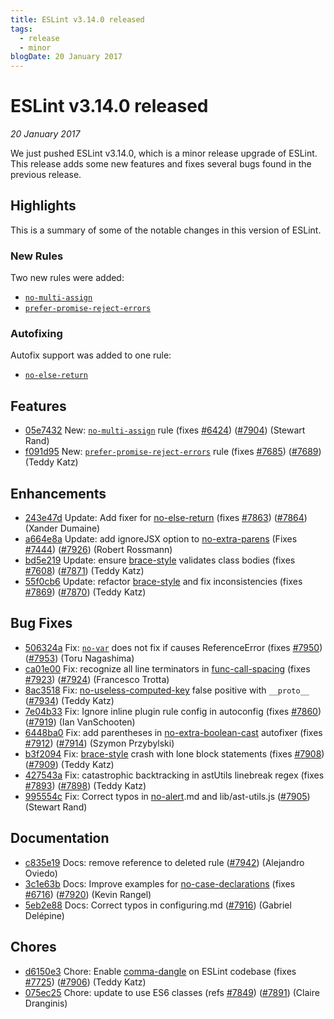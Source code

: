 ```yaml
---
title: ESLint v3.14.0 released
tags:
  - release
  - minor
blogDate: 20 January 2017
---
```

# ESLint v3.14.0 released

_20 January 2017_

We just pushed ESLint v3.14.0, which is a minor release upgrade of ESLint. This release adds some new features and fixes several bugs found in the previous release.

## Highlights

This is a summary of some of the notable changes in this version of ESLint.

### New Rules

Two new rules were added:

- [`no-multi-assign`](/docs/rules/no-multi-assign)
- [`prefer-promise-reject-errors`](/docs/rules/prefer-promise-reject-errors)

### Autofixing

Autofix support was added to one rule:

- [`no-else-return`](/docs/rules/no-else-return)


## Features


* [05e7432](https://github.com/eslint/eslint/commit/05e7432) New: [`no-multi-assign`](/docs/rules/no-multi-assign) rule (fixes [#6424](https://github.com/eslint/eslint/issues/6424)) ([#7904](https://github.com/eslint/eslint/issues/7904)) (Stewart Rand)
* [f091d95](https://github.com/eslint/eslint/commit/f091d95) New: [`prefer-promise-reject-errors`](/docs/rules/prefer-promise-reject-errors) rule (fixes [#7685](https://github.com/eslint/eslint/issues/7685)) ([#7689](https://github.com/eslint/eslint/issues/7689)) (Teddy Katz)




## Enhancements


* [243e47d](https://github.com/eslint/eslint/commit/243e47d) Update: Add fixer for [no-else-return](/docs/rules/no-else-return) (fixes [#7863](https://github.com/eslint/eslint/issues/7863)) ([#7864](https://github.com/eslint/eslint/issues/7864)) (Xander Dumaine)
* [a664e8a](https://github.com/eslint/eslint/commit/a664e8a) Update: add ignoreJSX option to [no-extra-parens](/docs/rules/no-extra-parens) (Fixes [#7444](https://github.com/eslint/eslint/issues/7444)) ([#7926](https://github.com/eslint/eslint/issues/7926)) (Robert Rossmann)
* [bd5e219](https://github.com/eslint/eslint/commit/bd5e219) Update: ensure [brace-style](/docs/rules/brace-style) validates class bodies (fixes [#7608](https://github.com/eslint/eslint/issues/7608)) ([#7871](https://github.com/eslint/eslint/issues/7871)) (Teddy Katz)
* [55f0cb6](https://github.com/eslint/eslint/commit/55f0cb6) Update: refactor [brace-style](/docs/rules/brace-style) and fix inconsistencies (fixes [#7869](https://github.com/eslint/eslint/issues/7869)) ([#7870](https://github.com/eslint/eslint/issues/7870)) (Teddy Katz)




## Bug Fixes


* [506324a](https://github.com/eslint/eslint/commit/506324a) Fix: [`no-var`](/docs/rules/no-var) does not fix if causes ReferenceError (fixes [#7950](https://github.com/eslint/eslint/issues/7950)) ([#7953](https://github.com/eslint/eslint/issues/7953)) (Toru Nagashima)
* [ca01e00](https://github.com/eslint/eslint/commit/ca01e00) Fix: recognize all line terminators in [func-call-spacing](/docs/rules/func-call-spacing) (fixes [#7923](https://github.com/eslint/eslint/issues/7923)) ([#7924](https://github.com/eslint/eslint/issues/7924)) (Francesco Trotta)
* [8ac3518](https://github.com/eslint/eslint/commit/8ac3518) Fix: [no-useless-computed-key](/docs/rules/no-useless-computed-key) false positive with `__proto__` ([#7934](https://github.com/eslint/eslint/issues/7934)) (Teddy Katz)
* [7e04b33](https://github.com/eslint/eslint/commit/7e04b33) Fix: Ignore inline plugin rule config in autoconfig (fixes [#7860](https://github.com/eslint/eslint/issues/7860)) ([#7919](https://github.com/eslint/eslint/issues/7919)) (Ian VanSchooten)
* [6448ba0](https://github.com/eslint/eslint/commit/6448ba0) Fix: add parentheses in [no-extra-boolean-cast](/docs/rules/no-extra-boolean-cast) autofixer (fixes [#7912](https://github.com/eslint/eslint/issues/7912)) ([#7914](https://github.com/eslint/eslint/issues/7914)) (Szymon Przybylski)
* [b3f2094](https://github.com/eslint/eslint/commit/b3f2094) Fix: [brace-style](/docs/rules/brace-style) crash with lone block statements (fixes [#7908](https://github.com/eslint/eslint/issues/7908)) ([#7909](https://github.com/eslint/eslint/issues/7909)) (Teddy Katz)
* [427543a](https://github.com/eslint/eslint/commit/427543a) Fix: catastrophic backtracking in astUtils linebreak regex (fixes [#7893](https://github.com/eslint/eslint/issues/7893)) ([#7898](https://github.com/eslint/eslint/issues/7898)) (Teddy Katz)
* [995554c](https://github.com/eslint/eslint/commit/995554c) Fix: Correct typos in [no-alert](/docs/rules/no-alert).md and lib/ast-utils.js ([#7905](https://github.com/eslint/eslint/issues/7905)) (Stewart Rand)




## Documentation


* [c835e19](https://github.com/eslint/eslint/commit/c835e19) Docs: remove reference to deleted rule ([#7942](https://github.com/eslint/eslint/issues/7942)) (Alejandro Oviedo)
* [3c1e63b](https://github.com/eslint/eslint/commit/3c1e63b) Docs: Improve examples for [no-case-declarations](/docs/rules/no-case-declarations) (fixes [#6716](https://github.com/eslint/eslint/issues/6716)) ([#7920](https://github.com/eslint/eslint/issues/7920)) (Kevin Rangel)
* [5eb2e88](https://github.com/eslint/eslint/commit/5eb2e88) Docs: Correct typos in configuring.md ([#7916](https://github.com/eslint/eslint/issues/7916)) (Gabriel Delépine)








## Chores


* [d6150e3](https://github.com/eslint/eslint/commit/d6150e3) Chore: Enable [comma-dangle](/docs/rules/comma-dangle) on ESLint codebase (fixes [#7725](https://github.com/eslint/eslint/issues/7725)) ([#7906](https://github.com/eslint/eslint/issues/7906)) (Teddy Katz)
* [075ec25](https://github.com/eslint/eslint/commit/075ec25) Chore: update to use ES6 classes (refs [#7849](https://github.com/eslint/eslint/issues/7849)) ([#7891](https://github.com/eslint/eslint/issues/7891)) (Claire Dranginis)
